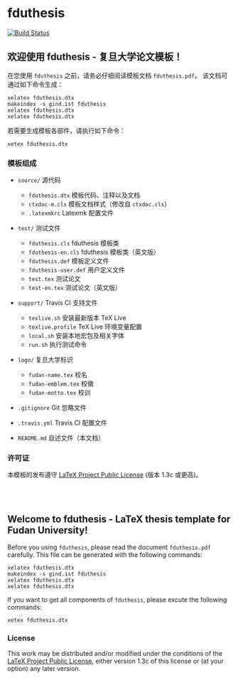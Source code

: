 # fduthesis

[![Build Status](https://travis-ci.org/Stone-Zeng/fduthesis.svg?branch=master)](https://travis-ci.org/Stone-Zeng/fduthesis)

## 欢迎使用 fduthesis - 复旦大学论文模板！

在您使用 `fduthesis` 之前，请务必仔细阅读模板文档 `fduthesis.pdf`。
该文档可通过如下命令生成：

    xelatex fduthesis.dtx
    makeindex -s gind.ist fduthesis
    xelatex fduthesis.dtx
    xelatex fduthesis.dtx

若需要生成模板各部件，请执行如下命令：

    xetex fduthesis.dtx

### 模板组成

- `source/`             源代码
  - `fduthesis.dtx`       模板代码、注释以及文档
  - `ctxdoc-m.cls`        模板文档样式（修改自 `ctxdoc.cls`）
  - `.latexmkrc`          Latexmk 配置文件

- `test/`               测试文件
  - `fduthesis.cls`       fduthesis 模板类
  - `fduthesis-en.cls`    fduthesis 模板类（英文版）
  - `fduthesis.def`       模板定义文件
  - `fduthesis-user.def`  用户定义文件
  - `test.tex`            测试论文
  - `test-en.tex`         测试论文（英文版）

- `support/`            Travis CI 支持文件
  - `texlive.sh`          安装最新版本 TeX Live
  - `texlive.profile`     TeX Live 环境变量配置
  - `local.sh`            安装本地宏包及相关字体
  - `run.sh`              执行测试命令

- `logo/`               复旦大学标识
  - `fudan-name.tex`      校名
  - `fudan-emblem.tex`    校徽
  - `fudan-motto.tex`     校训

- `.gitignore`          Git 忽略文件

- `.travis.yml`         Travis CI 配置文件

- `README.md`           自述文件（本文档）

### 许可证

本模板的发布遵守 [LaTeX Project Public License](http://www.latex-project.org/lppl.txt)
(版本 1.3c 或更高)。

<br></br>

## Welcome to fduthesis - LaTeX thesis template for Fudan University!

Before you using `fduthesis`, please read the document `fduthesis.pdf`
carefully. This file can be generated with the following commands:

    xelatex fduthesis.dtx
    makeindex -s gind.ist fduthesis
    xelatex fduthesis.dtx
    xelatex fduthesis.dtx

If you want to get all components of `fduthesis`, please excute the
following commands:

    xetex fduthesis.dtx

### License

This work may be distributed and/or modified under the conditions of
the [LaTeX Project Public License](http://www.latex-project.org/lppl.txt),
either version 1.3c of this license or (at your option) any later
version.
